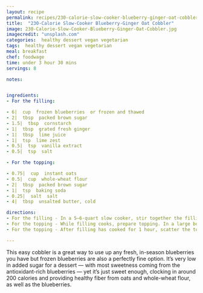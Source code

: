 ```yaml
---
layout: recipe
permalink: recipes/230-calorie-slow-cooker-blueberry-ginger-oat-cobbler
title:  "230-Calorie Slow-Cooker Blueberry-Ginger Oat Cobbler"
image: 230-Calorie-Slow-Cooker-Blueberry-Ginger-Oat-Cobbler.jpg
imagecredit: "unsplash.com"
categories:  healthy dessert vegan vegetarian
tags:  healthy dessert vegan vegetarian
meal: breakfast 
chef: foodwage
time: under 3 hour 30 mins
servings: 8

notes:


ingredients:
- For the filling:

- 6|  cup  frozen blueberries  or frozen and thawed
- 2|  tbsp  packed brown sugar
- 1.5|  tbsp  cornstarch
- 1|  tbsp  grated fresh ginger
- 1|  tbsp  lime juice
- 1|  tsp  lime zest
- 0.5|  tsp  vanilla extract
- 0.5|  tsp  salt

- For the topping:

- 0.75|  cup  instant oats
- 0.5|  cup  whole-wheat flour
- 2|  tbsp  packed brown sugar
- 1|  tsp  baking soda
- 0.25|  salt  salt
- 4|  tbsp  unsalted butter, cold

directions:
- For the filling - In a 5–6-quart slow cooker, stir together the filling ingredients. Cover and cook on high 1 hour.
- For the topping - While filling cooks, prepare topping. In a large bowl, stir together oats, flour, sugar, baking soda, and salt. Cut butter into small pieces. Add butter to dry ingredients and use your fingers to gently pinch and knead the mixture until a crumbly dough forms.
- For the topping - After filling has cooked for 1 hour, scatter the topping evenly over the filling in the slow cooker (there will be some large pieces and some crumbs). Cover and cook an additional 2.5 hours on high, until filling is bubbly and thick and topping is cooked through.

---
```


This easy cobbler is a great way to use up any fresh, in-season blueberries you have but frozen blueberries are also a perfectly fine option. It’s very low in added sugar for a dessert — with most sweetness coming from the antioxidant-rich blueberries — yet it’s just sweet enough, clocking in around 200 calories and providing healthy fiber from oats and whole-wheat flour, as well as the blueberries.